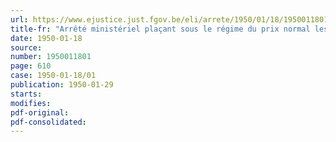 ```yaml
---
url: https://www.ejustice.just.fgov.be/eli/arrete/1950/01/18/1950011801/justel
title-fr: "Arrêté ministériel plaçant sous le régime du prix normal les prestations sous les blanchisseries, les lavoirs et les teintureries."
date: 1950-01-18
source:
number: 1950011801
page: 610
case: 1950-01-18/01
publication: 1950-01-29
starts:
modifies:
pdf-original:
pdf-consolidated:
---
```


